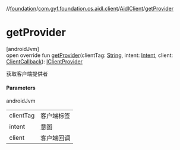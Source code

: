 //[foundation](../../../index.md)/[com.gyf.foundation.cs.aidl.client](../index.md)/[AidlClient](index.md)/[getProvider](get-provider.md)

# getProvider

[androidJvm]\
open override fun [getProvider](get-provider.md)(clientTag: [String](https://kotlinlang.org/api/core/kotlin-stdlib/kotlin/-string/index.html), intent: [Intent](https://developer.android.com/reference/kotlin/android/content/Intent.html), client: [ClientCallback](../../com.gyf.foundation.cs.common.client.callback/-client-callback/index.md)): [IClientProvider](../../com.gyf.foundation.cs.common.client.face/-i-client-provider/index.md)

获取客户端提供者

#### Parameters

androidJvm

| | |
|---|---|
| clientTag | 客户端标签 |
| intent | 意图 |
| client | 客户端回调 |
